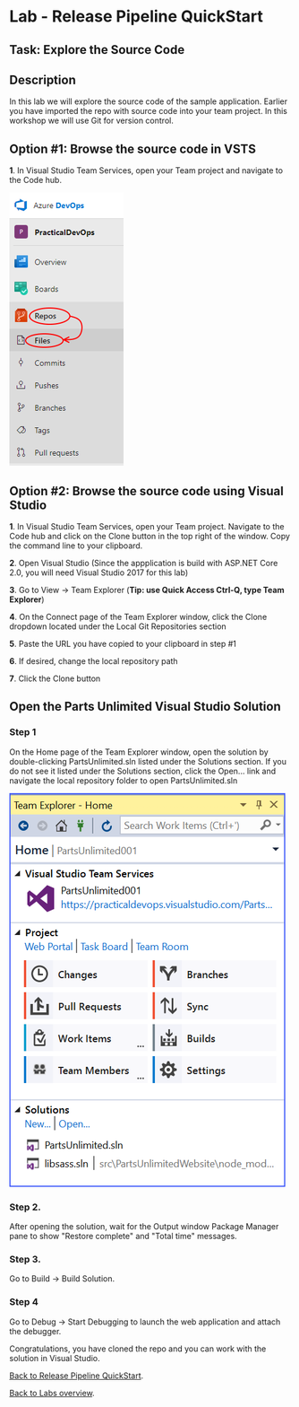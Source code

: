 ﻿Lab - Release Pipeline QuickStart
====================================================================================

## Task: Explore the Source Code

## Description
In this lab we will explore the source code of the sample application. 
Earlier you have imported the repo with source code into your team project. 
In this workshop we will use Git for version control. 


## Option #1: Browse the source code in VSTS
**1**. In Visual Studio Team Services, open your Team project and navigate to the Code hub.

![](<media/VSTS-Code-Hub.png>)


## Option #2: Browse the source code using Visual Studio
**1**. In Visual Studio Team Services, open your Team project. Navigate to the Code hub and click on the Clone button in the top right of the window. Copy the command line to your clipboard.

**2**. Open Visual Studio (Since the appplication is build with ASP.NET Core 2.0, you will need Visual Studio 2017 for this lab) 

**3**. Go to View -> Team Explorer (**Tip: use Quick Access Ctrl-Q, type Team Explorer**)

**4**. On the Connect page of the Team Explorer window, click the Clone dropdown located under the Local Git Repositories section

**5**. Paste the URL you have copied to your clipboard in step #1

**6**. If desired, change the local repository path

**7**. Click the Clone button

## Open the Parts Unlimited Visual Studio Solution

### Step 1 
On the Home page of the Team Explorer window, open the solution by double-clicking PartsUnlimited.sln listed under the Solutions section.
If you do not see it listed under the Solutions section, click the Open... link and navigate the local repository folder to open PartsUnlimited.sln

![](<media/TeamExplorer.png>)

### Step 2.
After opening the solution, wait for the Output window Package Manager pane to show "Restore complete" and "Total time" messages.

### Step 3.
Go to Build -> Build Solution.

### Step 4
Go to Debug -> Start Debugging to launch the web application and attach the debugger.

Congratulations, you have cloned the repo and you can work with the solution in Visual Studio.



[Back to Release Pipeline QuickStart](./LabDescription.md).

[Back to Labs overview](../../Readme.md).